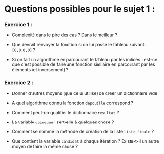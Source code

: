 # Questions possibles pour le sujet 1 :

### Exercice 1 :

- Complexité dans le pire des cas ? Dans le meilleur ?

- Que devrait renvoyer la fonction si on lui passe le tableau suivant : ```[0,0,0,0]``` ?

- Si on fait un algorithme en parcourant le tableau par les indices : est-ce que c'est possible de faire une fonction similaire en parcourant par les éléments (et inversement) ?


### Exercice 2 :

- Donner d'autres moyens (que celui utilisé) de créer un dictionnaire vide

- A quel algorithme connu la fonction ```depouille``` correspond ?

- Comment peut-on qualifier le dictionnaire ```resultat``` ?

- La variable ```vainqueur``` sert-elle à quelques chose ?

- Comment se nomme la méthode de création de la liste ```liste_finale``` ?

- Que contient la variable ```candidat``` à chaque itération ? Existe-t-il un autre moyen de faire la même chose ?